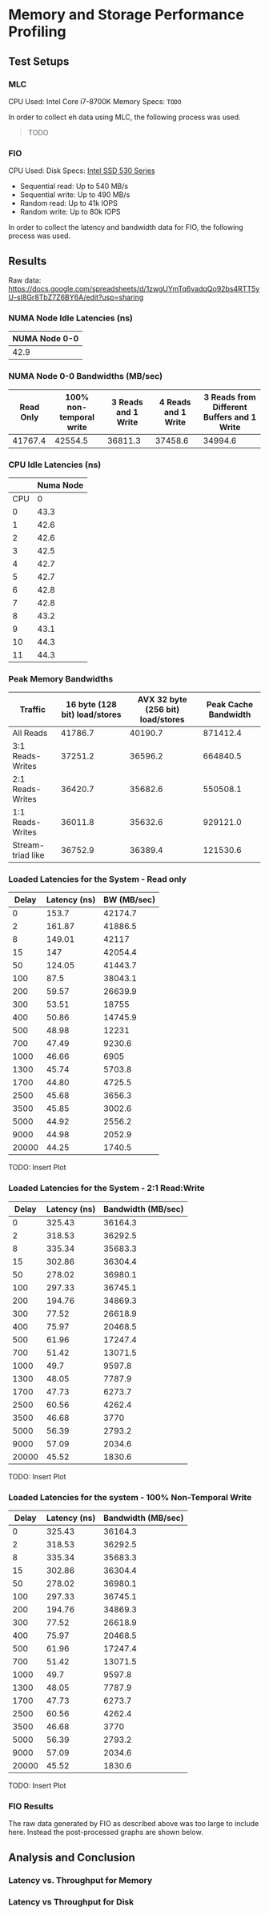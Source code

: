# Memory and Storage Performance Profiling
## Test Setups
### MLC
CPU Used: Intel Core i7-8700K
Memory Specs: `TODO`

In order to collect eh data using MLC, the following process was used.

> TODO


### FIO
CPU Used:
Disk Specs: [Intel SSD 530 Series](https://ark.intel.com/content/www/us/en/ark/products/75331/intel-ssd-530-series-240gb-2-5in-sata-6gb-s-20nm-mlc.html)
 - Sequential read: Up to 540 MB/s
 - Sequential write: Up to 490 MB/s
 - Random read: Up to 41k IOPS
 - Random write: Up to 80k IOPS

In order to collect the latency and bandwidth data for FIO, the following process was used. 

## Results
Raw data: https://docs.google.com/spreadsheets/d/1zwgUYmTq6vadqQo92bs4RTT5yU-sI8Gr8TbZ7Z6BY6A/edit?usp=sharing 

### NUMA Node Idle Latencies (ns)
| NUMA Node 0-0|
|--|
| 42.9|

### NUMA Node 0-0 Bandwidths (MB/sec)
| Read Only |100% non-temporal write| 3 Reads and 1 Write | 4 Reads and 1 Write | 3 Reads from Different Buffers and 1 Write|
|--|--|--|--|--|
|41767.4| 42554.5| 36811.3| 37458.6| 34994.6|


### CPU Idle Latencies (ns)
|  | Numa Node |
|--|--|
| CPU | 0 |
| 0 | 43.3|
| 1 | 42.6|
| 2 | 42.6 |
| 3 | 42.5 | 
| 4 | 42.7 |
| 5 | 42.7 |
| 6 | 42.8 |
| 7 | 42.8 |
| 8 | 43.2 |
| 9 | 43.1 |
|10 | 44.3 |
|11| 44.3 |

### Peak Memory Bandwidths
|Traffic| 16 byte (128 bit) load/stores| AVX 32 byte (256 bit) load/stores| Peak Cache Bandwidth|
|--|--|--|--|
| All Reads | 41786.7 | 40190.7 | 871412.4 |
| 3:1 Reads-Writes | 37251.2 | 36596.2 | 664840.5 |
| 2:1 Reads-Writes | 36420.7 | 35682.6 | 550508.1 |
| 1:1 Reads-Writes | 36011.8 | 35632.6 | 929121.0 |
| Stream-triad like | 36752.9 | 36389.4 | 121530.6 |

### Loaded Latencies for the System - Read only
| Delay | Latency (ns) | BW (MB/sec) |
|--|--|--|
| 0 | 153.7 | 42174.7 |
| 2 | 161.87 | 41886.5 |
| 8 | 149.01 | 42117 |
| 15 | 147 | 42054.4 |
| 50 | 124.05 | 41443.7 |
| 100 | 87.5 | 38043.1 |
| 200 | 59.57 | 26639.9 |
| 300 | 53.51 | 18755 |
| 400 | 50.86 | 14745.9 |
| 500 | 48.98 | 12231 |
| 700 | 47.49 | 9230.6 |
| 1000 | 46.66 | 6905 |
| 1300 | 45.74 | 5703.8|
| 1700 | 44.80 | 4725.5 |
| 2500 | 45.68| 3656.3 |
| 3500 | 45.85 | 3002.6 |
| 5000 | 44.92 | 2556.2 |
| 9000 | 44.98 | 2052.9 |
| 20000 | 44.25 | 1740.5 |

TODO: Insert Plot

### Loaded Latencies for the System - 2:1 Read:Write
| Delay    | Latency (ns) | Bandwidth (MB/sec) |
|----------|--------------|--------------------|
|        0 |       325.43 |            36164.3 |
|        2 |       318.53 |            36292.5 |
|        8 |       335.34 |            35683.3 |
|       15 |       302.86 |            36304.4 |
|       50 |       278.02 |            36980.1 |
|      100 |       297.33 |            36745.1 |
|      200 |       194.76 |            34869.3 |
|      300 |        77.52 |            26618.9 |
|      400 |        75.97 |            20468.5 |
|      500 |        61.96 |            17247.4 |
|      700 |        51.42 |            13071.5 |
|     1000 |         49.7 |             9597.8 |
|     1300 |        48.05 |             7787.9 |
|     1700 |        47.73 |             6273.7 |
|     2500 |        60.56 |             4262.4 |
|     3500 |        46.68 |               3770 |
|     5000 |        56.39 |             2793.2 |
|     9000 |        57.09 |             2034.6 |
|    20000 |        45.52 |             1830.6 |

TODO: Insert Plot

### Loaded Latencies for the system - 100% Non-Temporal Write
| Delay    | Latency (ns) | Bandwidth (MB/sec) |
|----------|--------------|--------------------|
|        0 |       325.43 |            36164.3 |
|        2 |       318.53 |            36292.5 |
|        8 |       335.34 |            35683.3 |
|       15 |       302.86 |            36304.4 |
|       50 |       278.02 |            36980.1 |
|      100 |       297.33 |            36745.1 |
|      200 |       194.76 |            34869.3 |
|      300 |        77.52 |            26618.9 |
|      400 |        75.97 |            20468.5 |
|      500 |        61.96 |            17247.4 |
|      700 |        51.42 |            13071.5 |
|     1000 |         49.7 |             9597.8 |
|     1300 |        48.05 |             7787.9 |
|     1700 |        47.73 |             6273.7 |
|     2500 |        60.56 |             4262.4 |
|     3500 |        46.68 |               3770 |
|     5000 |        56.39 |             2793.2 |
|     9000 |        57.09 |             2034.6 |
|    20000 |        45.52 |             1830.6 |

TODO: Insert Plot

### FIO Results
The raw data generated by FIO as described above was too large to include here. Instead the post-processed graphs are shown below. 


## Analysis and Conclusion

### Latency vs. Throughput for Memory

### Latency vs Throughput for Disk

